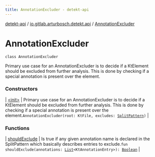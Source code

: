 ```yaml
---
title: AnnotationExcluder - detekt-api
---
```


[detekt-api](../../index.html) / [io.gitlab.arturbosch.detekt.api](../index.html) / [AnnotationExcluder](./index.html)

# AnnotationExcluder

`class AnnotationExcluder`

Primary use case for an AnnotationExcluder is to decide if a KtElement should be
excluded from further analysis. This is done by checking if a special annotation
is present over the element.

### Constructors

| [&lt;init&gt;](-init-.html) | Primary use case for an AnnotationExcluder is to decide if a KtElement should be excluded from further analysis. This is done by checking if a special annotation is present over the element.`AnnotationExcluder(root: KtFile, excludes: `[`SplitPattern`](../-split-pattern/index.html)`)` |

### Functions

| [shouldExclude](should-exclude.html) | Is true if any given annotation name is declared in the SplitPattern which basically describes entries to exclude.`fun shouldExclude(annotations: `[`List`](https://kotlinlang.org/api/latest/jvm/stdlib/kotlin.collections/-list/index.html)`<KtAnnotationEntry>): `[`Boolean`](https://kotlinlang.org/api/latest/jvm/stdlib/kotlin/-boolean/index.html) |

